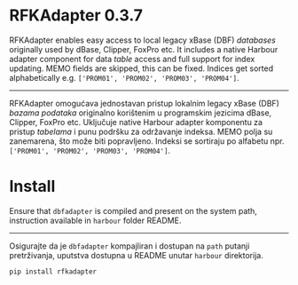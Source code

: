# RFKAdapter 0.3.7

RFKAdapter enables easy access to local legacy xBase (DBF) *databases* originally used by dBase, Clipper, FoxPro etc. It includes a native Harbour adapter component for data *table* access and full support for index updating. MEMO fields are skipped, this can be fixed. Indices get sorted alphabetically e.g. `['PROM01', 'PROM02', 'PROM03', 'PROM04']`.
***
RFKAdapter omogućava jednostavan pristup lokalnim legacy xBase (DBF) *bazama podataka* originalno korištenim u programskim jezicima dBase, Clipper, FoxPro etc. Uključuje native Harbour adapter komponentu za pristup *tabelama* i punu podršku za održavanje indeksa. MEMO polja su zanemarena, što može biti popravljeno. Indeksi se sortiraju po alfabetu npr. `['PROM01', 'PROM02', 'PROM03', 'PROM04']`.

# Install

Ensure that `dbfadapter` is compiled and present on the system path, instruction available in `harbour` folder README.
***
Osigurajte da je `dbfadapter` kompajliran i dostupan na `path` putanji pretrživanja, uputstva dostupna u README unutar `harbour` direktorija.

```bash
pip install rfkadapter
```
